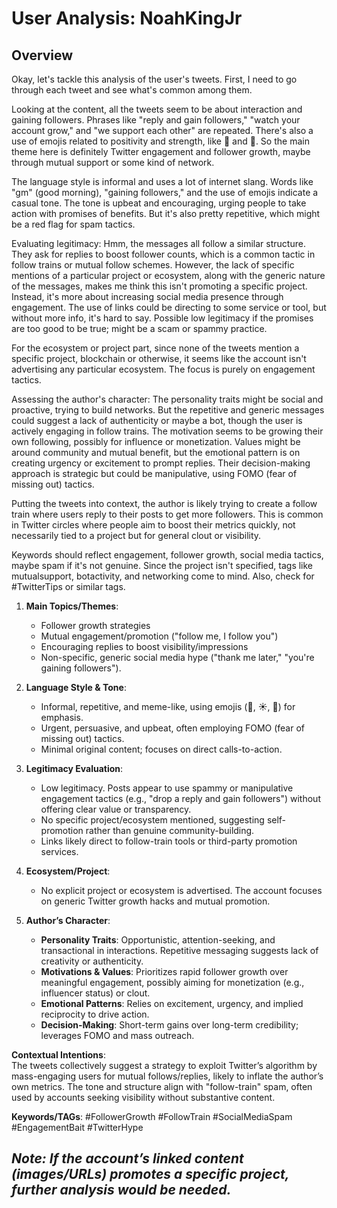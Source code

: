 # User Analysis: NoahKingJr

## Overview

<think>
Okay, let's tackle this analysis of the user's tweets. First, I need to go through each tweet and see what's common among them.

Looking at the content, all the tweets seem to be about interaction and gaining followers. Phrases like "reply and gain followers," "watch your account grow," and "we support each other" are repeated. There's also a use of emojis related to positivity and strength, like 💪 and 💜. So the main theme here is definitely Twitter engagement and follower growth, maybe through mutual support or some kind of network.

The language style is informal and uses a lot of internet slang. Words like "gm" (good morning), "gaining followers," and the use of emojis indicate a casual tone. The tone is upbeat and encouraging, urging people to take action with promises of benefits. But it's also pretty repetitive, which might be a red flag for spam tactics.

Evaluating legitimacy: Hmm, the messages all follow a similar structure. They ask for replies to boost follower counts, which is a common tactic in follow trains or mutual follow schemes. However, the lack of specific mentions of a particular project or ecosystem, along with the generic nature of the messages, makes me think this isn't promoting a specific project. Instead, it's more about increasing social media presence through engagement. The use of links could be directing to some service or tool, but without more info, it's hard to say. Possible low legitimacy if the promises are too good to be true; might be a scam or spammy practice.

For the ecosystem or project part, since none of the tweets mention a specific project, blockchain or otherwise, it seems like the account isn't advertising any particular ecosystem. The focus is purely on engagement tactics.

Assessing the author's character: The personality traits might be social and proactive, trying to build networks. But the repetitive and generic messages could suggest a lack of authenticity or maybe a bot, though the user is actively engaging in follow trains. The motivation seems to be growing their own following, possibly for influence or monetization. Values might be around community and mutual benefit, but the emotional pattern is on creating urgency or excitement to prompt replies. Their decision-making approach is strategic but could be manipulative, using FOMO (fear of missing out) tactics.

Putting the tweets into context, the author is likely trying to create a follow train where users reply to their posts to get more followers. This is common in Twitter circles where people aim to boost their metrics quickly, not necessarily tied to a project but for general clout or visibility.

Keywords should reflect engagement, follower growth, social media tactics, maybe spam if it's not genuine. Since the project isn't specified, tags like mutualsupport, botactivity, and networking come to mind. Also, check for #TwitterTips or similar tags.
</think>

1. **Main Topics/Themes**:  
   - Follower growth strategies  
   - Mutual engagement/promotion ("follow me, I follow you")  
   - Encouraging replies to boost visibility/impressions  
   - Non-specific, generic social media hype ("thank me later," "you're gaining followers").  

2. **Language Style & Tone**:  
   - Informal, repetitive, and meme-like, using emojis (💪, ☀️, 💜) for emphasis.  
   - Urgent, persuasive, and upbeat, often employing FOMO (fear of missing out) tactics.  
   - Minimal original content; focuses on direct calls-to-action.  

3. **Legitimacy Evaluation**:  
   - Low legitimacy. Posts appear to use spammy or manipulative engagement tactics (e.g., "drop a reply and gain followers") without offering clear value or transparency.  
   - No specific project/ecosystem mentioned, suggesting self-promotion rather than genuine community-building.  
   - Links likely direct to follow-train tools or third-party promotion services.  

4. **Ecosystem/Project**:  
   - No explicit project or ecosystem is advertised. The account focuses on generic Twitter growth hacks and mutual promotion.  

5. **Author’s Character**:  
   - **Personality Traits**: Opportunistic, attention-seeking, and transactional in interactions. Repetitive messaging suggests lack of creativity or authenticity.  
   - **Motivations & Values**: Prioritizes rapid follower growth over meaningful engagement, possibly aiming for monetization (e.g., influencer status) or clout.  
   - **Emotional Patterns**: Relies on excitement, urgency, and implied reciprocity to drive action.  
   - **Decision-Making**: Short-term gains over long-term credibility; leverages FOMO and mass outreach.  

**Contextual Intentions**:  
The tweets collectively suggest a strategy to exploit Twitter’s algorithm by mass-engaging users for mutual follows/replies, likely to inflate the author’s own metrics. The tone and structure align with "follow-train" spam, often used by accounts seeking visibility without substantive content.  

**Keywords/TAGs**: #FollowerGrowth #FollowTrain #SocialMediaSpam #EngagementBait #TwitterHype  

*Note: If the account’s linked content (images/URLs) promotes a specific project, further analysis would be needed.*
---
